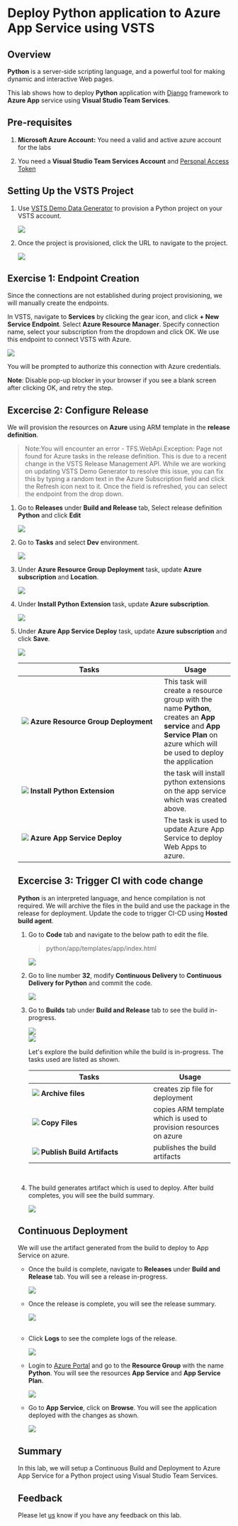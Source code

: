 # Deploy Python application to Azure App Service using VSTS

## Overview

**Python** is a server-side scripting language, and a powerful tool for making dynamic and interactive Web pages.

This lab shows how to deploy **Python** application with [Django](https://www.djangoproject.com/) framework to **Azure App** service using **Visual Studio Team Services**.

## Pre-requisites

1. **Microsoft Azure Account:**  You need a valid and active azure account for the labs

 2. You need a **Visual Studio Team Services Account** and [Personal Access Token](https://docs.microsoft.com/en-us/vsts/accounts/use-personal-access-tokens-to-authenticate)

## Setting Up the VSTS Project

 1. Use <a href="https://vstsdemogenerator.azurewebsites.net" target="_blank">VSTS Demo Data Generator</a> to provision a Python project on your VSTS account.

    <img src="images/vsts_demo.png">


 2. Once the project is provisioned, click the URL to navigate to the project.

    <img src="images/python_template.png">


## Exercise 1: Endpoint Creation

Since the connections are not established during project provisioning, we will manually create the endpoints.

In VSTS, navigate to **Services** by clicking the gear icon, and click  **+ New Service Endpoint**. Select **Azure Resource Manager**. Specify connection name, select your subscription from the dropdown and click OK. We use this endpoint to connect VSTS with Azure.

   <img src ="images/service_endpoint.png">


You will be prompted to authorize this connection with Azure credentials.

**Note**: Disable pop-up blocker in your browser if you see a blank screen after clicking OK, and retry the step.

## Excercise 2: Configure Release

We will provision the resources on **Azure** using ARM template in the **release definition**.

> Note:You will encounter an error - TFS.WebApi.Exception: Page not found for Azure tasks in the release definition. This is due to a recent change in the VSTS Release Management API. While we are working on updating VSTS Demo Generator to resolve this issue, you can fix this by typing a random text in the Azure Subscription field and click the Refresh icon next to it. Once the field is refreshed, you can select the endpoint from the drop down.

1. Go to **Releases** under **Build and Release** tab, Select release definition **Python** and click **Edit**

   <img src ="images/releaseedit.png">

2. Go to **Tasks** and select **Dev** environment.

   <img src ="images/environment.png">

3. Under **Azure Resource Group Deployment** task, update **Azure subscription** and **Location**.

   <img src ="images/azure_sub.png">

4. Under **Install Python Extension** task, update **Azure subscription**. 

   <img src ="images/python_sub.png">

5. Under **Azure App Service Deploy** task, update **Azure subscription** and click **Save**.

   <img src ="images/deploy_app.png">

   <table width="75%">
   <thead>
      <tr>
         <th width="67%"><b>Tasks</b></th>
         <th><b>Usage</b></th>
      </tr>
   </thead>
   <tr>
      <td><img src="images/azure_resource.png"> <b>Azure Resource Group Deployment</b></td>
      <td>This task will create a resource group with the name <b>Python</b>, creates an <b>App service</b> and <b>App Service Plan</b> on azure which will be used to deploy the application</td>
   </tr>
    <tr>
      <td><img src="images/azure_app_service.png"> <b>Install Python Extension </b></td>
      <td>the task will install python extensions on the app service which was created above.</td>
   </tr>
   <tr>
      <td><img src="images/azure_deploy.png"> <b>Azure App Service Deploy</b></td>
      <td>The task is used to update Azure App Service to deploy Web Apps to azure.</td>
   </tr>
   <tr>
  </table>

## Excercise 3: Trigger CI with code change

**Python** is an interpreted language, and hence compilation is not required. We will archive the files in the build and use the package in the release for deployment. Update the code to trigger CI-CD using **Hosted build agent**.

1. Go to **Code** tab and navigate to the below path to edit the file.

   >python/app/templates/app/index.html

   <img src ="images/code_tab.png">

2. Go to line number **32**, modify **Continuous Delivery** to **Continuous Delivery for Python** and commit the code.

   <img src ="images/commit_code.png">

3. Go to **Builds** tab under **Build and Release** tab to see the build in-progress.

   <img src="images/build.png">

   <br/>

   <img src="images/in_progress_build.png">

   Let's explore the build definition while the build is in-progress. The tasks used are listed as shown.

   <table width="80%">
    <thead>
      <tr>
         <th width="60%"><b>Tasks</b></th>
         <th><b>Usage</b></th>
      </tr>
    </thead>
    <tr>
        <td><img src="images/archive_files.png"> <b>Archive files</b></td>
        <td>creates zip file for deployment</td>
    </tr>
    <tr>
        <td><img src="images/copy_files.png"> <b>Copy Files</b></td>
        <td>copies ARM template which is used to provision resources on azure </td>
    </tr>
    <tr>
        <td><img src="images/publish_artifact.png"> <b>Publish Build Artifacts</b></td>
        <td> publishes the build artifacts </td>
    </tr>
    </table>

   <br/>

4. The build generates artifact which is used to deploy. After build completes, you will see the build summary.

   <img src ="images/build_result.png">

## Continuous Deployment

We will use the artifact generated from the build to deploy to App Service on azure. 

- Once the build is complete, navigate to **Releases** under **Build and Release** tab. You will see a release in-progress.

  <img src ="images/release_in_progress.png">

- Once the release is complete, you  will see the release summary.

  <img src ="images/release_succesful.png">

<br/>

- Click **Logs** to see the complete logs of the release.

  <img src ="images/release_logs.png">

- Login to [Azure Portal](https://portal.azure.com) and go to  the **Resource Group** with the name **Python**. You will see the resources **App Service** and **App Service Plan**.

  <img src ="images/azure_portal.png">

- Go to **App Service**, click on **Browse**. You will see the application deployed with the changes as shown.

  <img src ="images/pythonapp.png">

## Summary
  
In this lab, we will setup a Continuous Build and Deployment to Azure App Service for a Python project using Visual Studio Team Services.

## Feedback 

Please let <a href="mailto:devopsdemos@microsoft.com">us</a> know if you have any feedback on this lab.
 